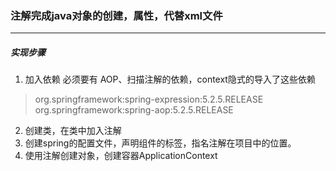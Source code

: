 ### 注解完成java对象的创建，属性，代替xml文件
---
##### 实现步骤
1. 加入依赖 必须要有 AOP、扫描注解的依赖，context隐式的导入了这些依赖
> org.springframework:spring-expression:5.2.5.RELEASE
> org.springframework:spring-aop:5.2.5.RELEASE
2. 创建类，在类中加入注解
3. 创建spring的配置文件，声明组件的标签，指名注解在项目中的位置。
4. 使用注解创建对象，创建容器ApplicationContext